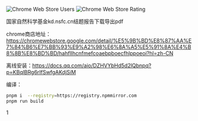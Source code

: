 ![Chrome Web Store Users](https://img.shields.io/chrome-web-store/users/hahfllhcnfmefcoaebpboecfhlppoeoi)
![Chrome Web Store Rating](https://img.shields.io/chrome-web-store/rating/hahfllhcnfmefcoaebpboecfhlppoeoi)

国家自然科学基金kd.nsfc.cn结题报告下载导出pdf

chrome商店地址：https://chromewebstore.google.com/detail/%E5%9B%BD%E8%87%AA%E7%84%B6%E7%BB%93%E9%A2%98%E6%8A%A5%E5%91%8A%E4%B8%8B%E8%BD%BD/hahfllhcnfmefcoaebpboecfhlppoeoi?hl=zh-CN

离线安装：https://docs.qq.com/aio/DZHVYbHd5d2lQbnpq?p=KBqlBRg6rIfSwfgAKdjSiM

编译：

```bash
pnpm i  --registry=https://registry.npmmirror.com
pnpm run build
```

1
